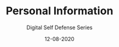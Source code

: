 ---
title: Personal Information
subtitle: Digital Self Defense Series
layout: default
modal-id: 3
date: 12-08-2020
img: blank.png
iframe: https://austincapitaldata.getoutline.com/s/9b4078df-aea2-448f-9dd8-659f3cb8b422
graphheight: 700px
graphwidth: 700px
thumbnail: personal_info_200h.jpg
alt: image-alt
description: Private and public organizations collect and use personal data. Access and manage this information so you inderstand what is exposed and have an opportunity to control it.
---